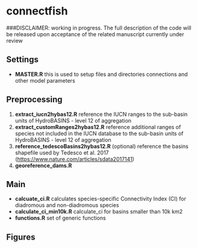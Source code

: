 # connectfish

###DISCLAIMER: working in progress. The full description of the code will be released upon acceptance of the related manuscript currently under review

## Settings
- **MASTER.R** this is used to setup files and directories connections and other model parameters

## Preprocessing
1. **extract_iucn2hybas12.R** reference the IUCN ranges to the sub-basin units of HydroBASINS - level 12 of aggregation
2. **extract_customRanges2hybas12.R** reference additional ranges of species not included in the IUCN database to the sub-basin units of HydroBASINS - level 12 of aggregation
3. **reference_tedescoBasins2hybas12.R** (optional) reference the basins shapefile used by Tedesco et al. 2017 (https://www.nature.com/articles/sdata2017141)
4. **georeference_dams.R**

## Main
- **calcuate_ci.R** calculates species-specific Connectivity Index (CI) for diadromous and non-diadromous species
- **calculate_ci_min10k.R** calculate_ci for basins smaller than 10k km2
- **functions.R** set of generic functions

## Figures


